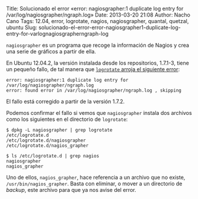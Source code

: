 Title: Solucionado el error «error: nagiosgrapher:1 duplicate log entry for /var/log/nagiosgrapher/ngraph.log»
Date: 2013-03-20 21:08
Author: Nacho Cano
Tags: 12.04, error, logrotate, nagios, nagiosgrapher, quantal, quetzal, ubuntu
Slug: solucionado-el-error-error-nagiosgrapher1-duplicate-log-entry-for-varlognagiosgrapherngraph-log

`nagiosgrapher` es un programa que recoge la información de Nagios y
crea una serie de gráficos a partir de ella.

En Ubuntu 12.04.2, la versión instalada desde los repositorios, 1.7.1-3,
tiene un pequeño fallo, de tal manera que
[`logrotate` arroja el siguiente error][logrotate arroja el siguiente error]:

    error: nagiosgrapher:1 duplicate log entry for /var/log/nagiosgrapher/ngraph.log
    error: found error in /var/log/nagiosgrapher/ngraph.log , skipping

El fallo está corregido a partir de la versión 1.7.2.

Podemos confirmar el fallo si vemos que `nagiosgrapher` instala dos
archivos como los siguientes en el directorio de `logrotate`:

    $ dpkg -L nagiosgrapher | grep logrotate
    /etc/logrotate.d
    /etc/logrotate.d/nagiosgrapher
    /etc/logrotate.d/nagios_grapher

    $ ls /etc/logrotate.d | grep nagios
    nagiosgrapher
    nagios_grapher

Uno de ellos, `nagios_grapher`, hace referencia a un archivo que no
existe, `/usr/bin/nagios_grapher`. Basta con eliminar, o mover a un
directorio de _backup_, este archivo para que ya nos avise del error.

  [logrotate arroja el siguiente error]: https://bugs.launchpad.net/ubuntu/+source/nagiosgrapher/+bug/466671
    "logrotate arroja el siguiente error"
